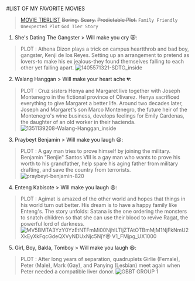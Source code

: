#LIST OF MY FAVORITE MOVIES
>[MOVIE TIERLIST](https://www.FMovies.com)
> ~~Boring.~~  ~~Scary.~~ ~~Predictable Plot.~~
`Family Friendly`
`Unexpected Plot`
`God Tier Story`

  
1. She's Dating The Gangster  > Will make you cry 😿:
> PLOT : Athena Dizon plays a trick on campus heartthrob and bad boy, gangster, Kenji de los Reyes. Setting up an arrangement to pretend as lovers-to make his ex jealous-they found themselves falling to each other yet falling apart.
 ![1405571321-SDTG_inside](https://user-images.githubusercontent.com/104140138/208019314-1651377d-08e5-4f9b-a828-f2aaa41999fd.jpg)

 
2. Walang Hanggan > Will make your heart ache 💔:
> PLOT : Cruz sisters Henya and Margaret live together with Joseph Montenegro in the fictional province of Olivarez. Henya sacrificed everything to give Margaret a better life. Around two decades later, Joseph and Margaret's son Marco Montenegro, the future heir of the Montenegro's wine business, develops feelings for Emily Cardenas, the daughter of an old worker in their hacienda. 
![1351139208-Walang-Hanggan_inside](https://user-images.githubusercontent.com/104140138/208019385-49ddd238-14ae-4054-9f8c-161a86286bec.jpg)


3. Praybeyt Benjamin  > Will make you laugh 😆:
> PLOT : A gay man tries to prove himself by joining the military. Benjamin "Benjie" Santos VIII is a gay man who wants to prove his worth to his grandfather, help spare his aging father from military drafting, and save the country from terrorists.
 ![praybeyt-benjamin-820](https://user-images.githubusercontent.com/104140138/208019217-5cf22429-4681-4b4d-bec1-f81ac2237943.jpg)

 
4. Enteng Kabisote > Will make you laugh 😆:
> PLOT : Agimat is amazed of the other world and hopes that things in his world turn out better. His dream is to have a happy family like Enteng's. The story unfolds: Satana is the one ordering the monsters to snatch children so that she can use their blood to revive Ragat, the powerful lord of darkness.
![MV5BMTA3YzY0YzEtNTFmMi00NjhlLTljZTAtOTBmMjM1NjFkNmU2XkEyXkFqcGdeQXVyNDUxNjc5NjY@ _V1_FMjpg_UX1000_](https://user-images.githubusercontent.com/104140138/208019566-d757a41a-2704-462d-a666-3a4c7540d69f.jpg)


5. Girl, Boy, Bakla, Tomboy > Will make you laugh 😆:
> PLOT : After long years of separation, quadruplets Girlie (Female), Peter (Male), Mark (Gay), and Panying (Lesbian) meet again when Peter needed a compatible liver donor.
![GBBT GROUP 1](https://user-images.githubusercontent.com/104140138/208019863-62022322-bb77-40f6-8ca2-595947de4d5f.jpg)







